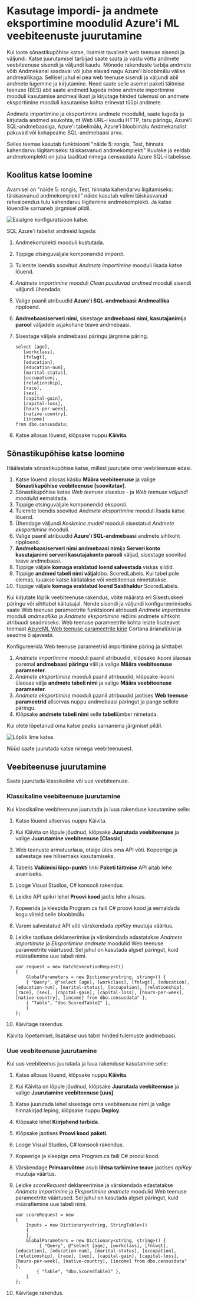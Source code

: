 <properties
    pageTitle="Azure'i ML veebiteenuste kasutamine andmete importimine ja eksportimine andmete moodulid juurutamine | Microsoft Azure'i"
    description="Saate teada, kuidas kasutada andmete importimine ja eksportimine andmete moodulid saata ja vastu võtta andmed veebiteenusest."
    services="machine-learning"
    documentationCenter=""
    authors="vDonGlover"
    manager="raymondlaghaeian"
    editor=""/>

<tags
    ms.service="machine-learning"
    ms.workload="data-services"
    ms.tgt_pltfrm="na"
    ms.devlang="na"
    ms.topic="article"
    ms.date="08/12/2016"
    ms.author="v-donglo"/>



# <a name="deploying-azure-ml-web-services-that-use-data-import-and-data-export-modules"></a>Kasutage impordi- ja andmete eksportimine moodulid Azure'i ML veebiteenuste juurutamine 

Kui loote sõnastikupõhise katse, lisamist tavaliselt web teenuse sisendi ja väljundi. Katse juurutamisel tarbijad saate saata ja vastu võtta andmete veebiteenuse sisendi ja väljundi kaudu. Mõnede rakenduste tarbija andmete võib Andmekanal saadaval või juba elavad nagu Azure'i bloobimälu välise andmeallikaga. Sellisel juhul ei pea web teenuse sisendi ja väljundi abil andmete lugemine ja kirjutamine. Need saate selle asemel paketi täitmise teenuse (BES) abil saate andmeid lugeda mõne andmete importimine mooduli kasutamise andmeallikast ja kirjutage hinded tulemusi on andmete eksportimine mooduli kasutamise kohta erinevat tüüpi andmete.

Andmete importimine ja eksportimine andmete moodulid, saate lugeda ja kirjutada andmed asukohta, nt Web URL-i kaudu HTTP, taru päringu, Azure'i SQL-andmebaasiga, Azure'i tabelimälu, Azure'i bloobimälu Andmekanalist pakuvad või kohapealne SQL-andmebaasi arvu.

Selles teemas kasutab funktsiooni "näide 5: rongis, Test, hinnata kahendarvu liigitamiseks: täiskasvanud andmekomplekti" Kuulake ja eeldab andmekomplekti on juba laaditud nimega censusdata Azure SQL-i tabelisse.

## <a name="create-the-training-experiment"></a>Koolitus katse loomine 
 
Avamisel on "näide 5: rongis, Test, hinnata kahendarvu liigitamiseks: täiskasvanud andmekomplekti" näide kasutab valimi täiskasvanud rahvaloendus tulu kahendarvu liigitamine andmekomplekti. Ja katse lõuendile sarnaneb järgmisel pildil.

![Esialgne konfiguratsioon katse.](./media/machine-learning-web-services-that-use-import-export-modules/initial-look-of-experiment.png)
  

SQL Azure'i tabelist andmeid lugeda:

1.  Andmekomplekti mooduli kustutada.
2.  Tippige otsinguväljale komponendid impordi.
3.  Tulemite loendis soovitud *Andmete importimine* mooduli lisada katse lõuend.
4.  *Andmete importimine* mooduli *Clean puuduvad andmed* mooduli sisendi väljundi ühendada.
5.  Valige paanil atribuudid **Azure'i SQL-andmebaasi** **Andmeallika** ripploend.
6.  **Andmebaasiserveri nimi**, sisestage **andmebaasi nimi**, **kasutajanimi**ja **parool** väljadele asjakohane teave andmebaasi.
7.  Sisestage väljale andmebaasi päringu järgmine päring.

        select [age],
           [workclass],
           [fnlwgt],
           [education],
           [education-num],
           [marital-status],
           [occupation],
           [relationship],
           [race],
           [sex],
           [capital-gain],
           [capital-loss],
           [hours-per-week],
           [native-country],
           [income]
        from dbo.censusdata;

8.  Katse allosas lõuend, klõpsake nuppu **Käivita**.

## <a name="create-the-predictive-experiment"></a>Sõnastikupõhise katse loomine

Häälestate sõnastikupõhise katse, millest juurutate oma veebiteenuse edasi.

1.  Katse lõuend allosas käsku **Määra veebiteenuse** ja valige **Sõnastikupõhise veebiteenuse [soovitatav]**.
2.  Sõnastikupõhise katse *Web teenuse sisestus* - ja *Web teenuse väljundi moodulid* eemaldada. 
3.  Tippige otsinguväljale komponendid ekspordi.
4.  Tulemite loendis soovitud *Andmete eksportimine* mooduli lisada katse lõuend.
5.  Ühendage väljundi *Keskmine mudeli* mooduli sisestatud *Andmete eksportimine* mooduli. 
6.  Valige paanil atribuudid **Azure'i SQL-andmebaasi** andmete sihtkoht ripploend.
7.  **Andmebaasiserveri nimi** **andmebaasi nimi**ja **Serveri konto kasutajanimi** **serveri kasutajakonto parooli** väljad, sisestage soovitud teave andmebaasi.
8.  Tippige väljale **komaga eraldatud loend salvestada** viskas sildid.
9.  Tippige **andmed tabeli nimi väljal**dbo. ScoredLabels. Kui tabel pole olemas, luuakse katse käitatakse või veebiteenus nimetatakse.
10. Tippige väljale **komaga eraldatud loend Saidihaldur** ScoredLabels.

Kui kirjutate lõplik veebiteenuse rakendus, võite määrata eri Sisestuskeel päringu või sihttabel käitusajal. Nende sisendi ja väljundi konfigureerimiseks saate Web teenuse parameetrite funktsiooni atribuudi *Andmete importimine* mooduli *andmeallika* ja *Andmete eksportimine* režiimi andmete sihtkoht atribuudi seadmiseks.  Web teenuse parameetrite kohta leiate lisateavet teemast [AzureML Web teenuse parameetrite kirje](https://blogs.technet.microsoft.com/machinelearning/2014/11/25/azureml-web-service-parameters/) Cortana ärianalüüsi ja seadme õ ajaveebi.

Konfigureerida Web teenuse parameetrid importimine päring ja sihttabel:

1.  *Andmete importimine* mooduli paanil atribuudid, klõpsake ikooni ülaosas paremal **andmebaasi päringu** väli ja valige **Määra veebiteenuse parameeter**.
2.  *Andmete eksportimine* mooduli paanil atribuudid, klõpsake ikooni ülaosas välja **andmete tabeli nimi** ja valige **Määra veebiteenuse parameeter**.
3.  *Andmete eksportimine* mooduli paanil atribuudid jaotises **Web teenuse parameetrid** allservas nuppu andmebaasi päringut ja pange sellele päringu.
4.  Klõpsake **andmete tabeli nimi** selle **tabeli**ümber nimetada.

Kui olete lõpetanud oma katse peaks sarnanema järgmisel pildil.
 
![Lõplik ilme katse.](./media/machine-learning-web-services-that-use-import-export-modules/experiment-with-import-data-added.png)

Nüüd saate juurutada katse nimega veebiteenusest.

## <a name="deploy-the-web-service"></a>Veebiteenuse juurutamine 
Saate juurutada klassikaline või uue veebiteenuse.

### <a name="deploy-a-classic-web-service"></a>Klassikaline veebiteenuse juurutamine

Kui klassikaline veebiteenuse juurutada ja luua rakenduse kasutamine selle:

1.  Katse lõuend allservas nuppu Käivita.
2.  Kui Käivita on lõpule jõudnud, klõpsake **Juurutada veebiteenuse** ja valige **Juurutamine veebiteenuse [Classic]**.
3.  Web teenuste armatuurlaua, otsige üles oma API võti. Kopeerige ja salvestage see hilisemaks kasutamiseks.
4.  Tabelis **Vaikimisi lõpp-punkti** linki **Paketi täitmise** API aitab lehe avamiseks.
5.  Looge Visual Studios, C# konsooli rakendus.
6.  Leidke API spikri lehel **Proovi kood** jaotis lehe allosas.
7.  Kopeerida ja kleepida Program.cs faili C# proovi kood ja eemaldada kogu viiteid selle bloobimälu.
8.  Varem salvestatud API võti värskendada *apiKey* muutuja väärtus.
9.  Leidke taotluse deklareerimise ja värskendada edastatakse *Andmete importimine* ja *Eksportimine andmete* moodulid Web teenuse parameetrite väärtused. Sel juhul on kasutada algset päringut, kuid määratlemine uue tabeli nimi.

        var request = new BatchExecutionRequest() 
        {   
            GlobalParameters = new Dictionary<string, string>() {
            { "Query", @"select [age], [workclass], [fnlwgt], [education], [education-num], [marital-status], [occupation], [relationship], [race], [sex], [capital-gain], [capital-loss], [hours-per-week], [native-country], [income] from dbo.censusdata" },
            { "Table", "dbo.ScoredTable2" },
            }
        };

10. Käivitage rakendus. 

Käivita lõpetamisel, lisatakse uus tabel hinded tulemuste andmebaasi.

### <a name="deploy-a-new-web-service"></a>Uue veebiteenuse juurutamine

Kui uus veebiteenus juurutada ja luua rakenduse kasutamine selle:

1.  Katse allosas lõuend, klõpsake nuppu **Käivita**.
2.  Kui Käivita on lõpule jõudnud, klõpsake **Juurutada veebiteenuse** ja valige **Juurutamine veebiteenuse [uus]**.
3.  Katse juurutada lehel sisestage oma veebiteenuse nimi ja valige hinnakirjad leping, klõpsake nuppu **Deploy**.
4.  Klõpsake lehel **Kiirjuhend** **tarbida**.
5.  Klõpsake jaotises **Proovi kood** **paketi**.
6.  Looge Visual Studios, C# konsooli rakendus.
7.  Kopeerige ja kleepige oma Program.cs faili C# proovi kood.
8.  Värskendage **Primaarvõtme** asub **lihtsa tarbimine teave** jaotises *apiKey* muutuja väärtus.
9.  Leidke *scoreRequest* deklareerimise ja värskendada edastatakse *Andmete importimine* ja *Eksportimine andmete* moodulid Web teenuse parameetrite väärtused. Sel juhul on kasutada algset päringut, kuid määratlemine uue tabeli nimi.

        var scoreRequest = new
        {
            Inputs = new Dictionary<string, StringTable>()
            {
            },
            GlobalParameters = new Dictionary<string, string>() {
                 { "Query", @"select [age], [workclass], [fnlwgt], [education], [education-num], [marital-status], [occupation], [relationship], [race], [sex], [capital-gain], [capital-loss], [hours-per-week], [native-country], [income] from dbo.censusdata" },
                { "Table", "dbo.ScoredTable3" },
            }
        };

10. Käivitage rakendus. 
 

